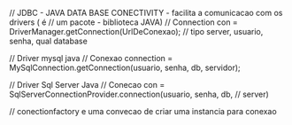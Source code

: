 // JDBC - JAVA DATA BASE CONECTIVITY - facilita a comunicacao com os drivers ( é
// um pacote - biblioteca JAVA)
// Connection con = DriverManager.getConnection(UrlDeConexao);
// tipo server, usuario, senha, qual database

// Driver mysql java
// Conexao connection = MySqlConnection.getConnection(usuario, senha, db, servidor);

// Driver Sql Server Java
// Conecao con = SqlServerConnectionProvider.connection(usuario, senha, db,
// server)

// conectionfactory e uma convecao de criar uma instancia para conexao
